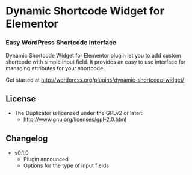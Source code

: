 # Dynamic Shortcode Widget for Elementor
### Easy WordPress Shortcode Interface

Dynamic Shortcode Widget for Elementor plugin let you to add custom shortcode with simple input field. It provides an easy to use interface for managing attributes for your shortcode.

Get started at http://wordpress.org/plugins/dynamic-shortcode-widget/

## License
- The Duplicator is licensed under the GPLv2 or later:
  - http://www.gnu.org/licenses/gpl-2.0.html

## Changelog
- v0.1.0
  - Plugin announced
  - Options for the type of input fields
